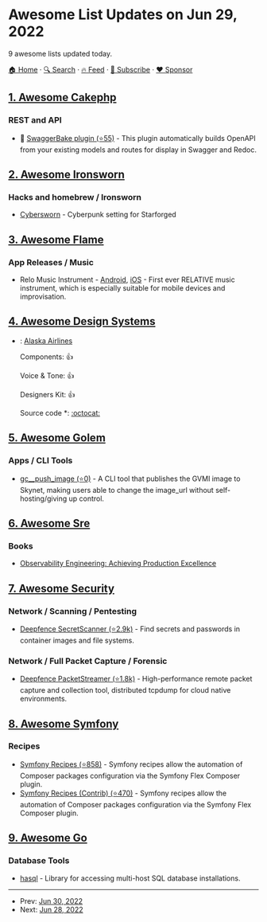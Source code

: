 # Awesome List Updates on Jun 29, 2022

9 awesome lists updated today.

[🏠 Home](/README.md) · [🔍 Search](https://www.trackawesomelist.com/search/) · [🔥 Feed](https://www.trackawesomelist.com/rss.xml) · [📮 Subscribe](https://trackawesomelist.us17.list-manage.com/subscribe?u=d2f0117aa829c83a63ec63c2f&id=36a103854c) · [❤️  Sponsor](https://github.com/sponsors/theowenyoung)



## [1. Awesome Cakephp](/content/FriendsOfCake/awesome-cakephp/README.md)

### REST and API

*   🍰 [SwaggerBake plugin (⭐55)](https://github.com/cnizzardini/cakephp-swagger-bake) - This plugin automatically builds OpenAPI from your existing models and routes for display in Swagger and Redoc.

## [2. Awesome Ironsworn](/content/Billiam/awesome-ironsworn/README.md)

### Hacks and homebrew / Ironsworn

*   [Cybersworn](https://the-homebrewster.itch.io/cybersworn) - Cyberpunk setting for Starforged

## [3. Awesome Flame](/content/flame-engine/awesome-flame/README.md)

### App Releases / Music

*   Relo Music Instrument - [Android](https://play.google.com/store/apps/details?id=ch.astrate.relo), [iOS](https://apps.apple.com/us/app/relo-music-instrument/id1547638708) - First ever RELATIVE music instrument, which is especially suitable for mobile devices and improvisation.

## [4. Awesome Design Systems](/content/alexpate/awesome-design-systems/README.md)

- : [Alaska Airlines](https://auro.alaskaair.com/)

  Components: 👍

  Voice & Tone: 👍

  Designers Kit: 👍

  Source code \*: [:octocat:](https://github.com/AlaskaAirlines)



## [5. Awesome Golem](/content/golemfactory/awesome-golem/README.md)

### Apps / CLI Tools

*   [gc\_\_push\_image (⭐0)](https://github.com/figurestudios/gc__push_image) - A CLI tool that publishes the GVMI image to Skynet, making users able to change the image\_url without self-hosting/giving up control.

## [6. Awesome Sre](/content/dastergon/awesome-sre/README.md)

### Books

*   [Observability Engineering: Achieving Production Excellence](https://info.honeycomb.io/observability-engineering-oreilly-book-2022)

## [7. Awesome Security](/content/sbilly/awesome-security/README.md)

### Network / Scanning / Pentesting

*   [Deepfence SecretScanner (⭐2.9k)](https://github.com/deepfence/SecretScanner) - Find secrets and passwords in container images and file systems.

### Network / Full Packet Capture / Forensic

*   [Deepfence PacketStreamer (⭐1.8k)](https://github.com/deepfence/PacketStreamer) - High-performance remote packet capture and collection tool, distributed tcpdump for cloud native environments.

## [8. Awesome Symfony](/content/sitepoint-editors/awesome-symfony/README.md)

### Recipes

*   [Symfony Recipes (⭐858)](https://github.com/symfony/recipes) - Symfony recipes allow the automation of Composer packages configuration via the Symfony Flex Composer plugin.
*   [Symfony Recipes (Contrib) (⭐470)](https://github.com/symfony/recipes-contrib) - Symfony recipes allow the automation of Composer packages configuration via the Symfony Flex Composer plugin.

## [9. Awesome Go](/content/avelino/awesome-go/README.md)

### Database Tools

*   [hasql](https://golang.yandex/hasql) - Library for accessing multi-host SQL database installations.

---

- Prev: [Jun 30, 2022](/content/2022/06/30/README.md)
- Next: [Jun 28, 2022](/content/2022/06/28/README.md)
